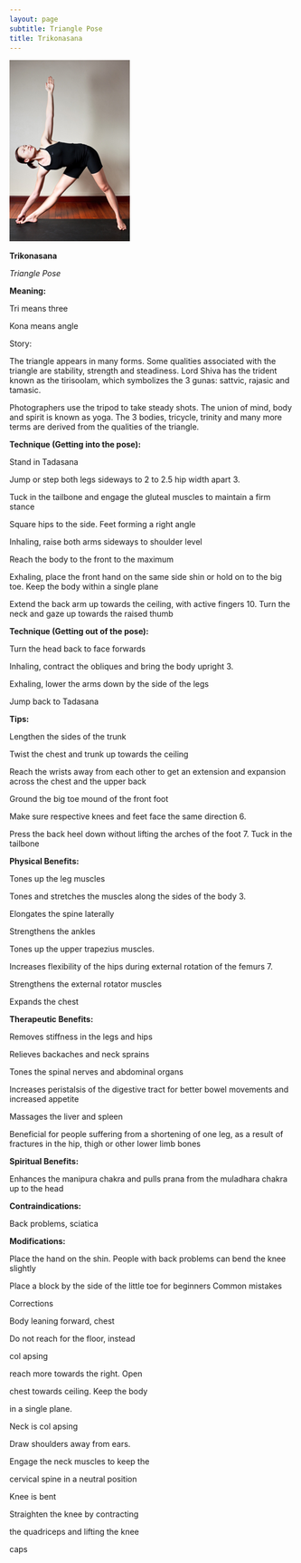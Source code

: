 ```yaml
---
layout: page
subtitle: Triangle Pose
title: Trikonasana
---
```

  <p class="calibre1 text-center">
   <img class="calibre2" src="../../assets/img/index-123_3.jpg"/>
  </p>
  <p class="calibre1">
  </p>
  <p class="calibre1">
   <b class="calibre3">
    Trikonasana
   </b>
  </p>
  <p class="calibre1">
   <i class="calibre4">
    Triangle Pose
   </i>
  </p>
  <p class="calibre1">
   <b class="calibre3">
    Meaning:
   </b>
  </p>
  <p class="calibre1">
   Tri means three
  </p>
  <p class="calibre1">
   Kona means angle
  </p>
  <p class="calibre1">
  </p>
  <p class="calibre1">
   <b class="calibre3">
   </b>
  </p>
  <p class="calibre1">
   <b class="calibre3">
   </b>
  </p>
  <p class="calibre1">
  </p>
  <p class="calibre1">
   Story:
  </p>
  <p class="calibre1">
  </p>
  <p class="calibre1">
   The  triangle  appears  in  many  forms.  Some  qualities  associated  with  the triangle are stability, strength and steadiness. Lord Shiva has the trident known as the tirisoolam, which symbolizes the 3 gunas: sattvic, rajasic and tamasic.
  </p>
  <p class="calibre1">
  </p>
  <p class="calibre1">
   Photographers use the tripod to  take steady shots. The union of mind, body and spirit is known as yoga. The 3 bodies, tricycle, trinity and many more terms are derived from the qualities of the triangle.
  </p>
  <p class="calibre1">
   <b class="calibre3">
    Technique (Getting into the pose):
   </b>
  </p>
  <p class="calibre1">
   Stand in Tadasana
  </p>
  <p class="calibre1">
   Jump or step both legs sideways to 2 to 2.5 hip width apart 3.
  </p>
  <p class="calibre1">
   Tuck in the tailbone and engage the gluteal muscles to maintain a firm stance
  </p>
  <p class="calibre1">
   Square hips to the side. Feet forming a right angle
  </p>
  <p class="calibre1">
   Inhaling, raise both arms sideways to shoulder level
  </p>
  <p class="calibre1">
   Reach the body to the front to the maximum
  </p>
  <p class="calibre1">
   Exhaling, place the front hand on the same side shin or hold on to the big toe. Keep the body within a single plane
  </p>
  <p class="calibre1">
   Extend the back arm up towards the ceiling, with active fingers 10.  Turn the neck and gaze up towards the raised thumb
  </p>
  <p class="calibre1">
  </p>
  <p class="calibre1">
   <a id="p124">
   </a>
  </p>
  <p class="calibre1">
  </p>
  <p class="calibre1">
   <b class="calibre3">
    Technique (Getting out of the pose):
   </b>
  </p>
  <p class="calibre1">
   Turn the head back to face forwards
  </p>
  <p class="calibre1">
   Inhaling, contract the obliques and bring the body upright 3.
  </p>
  <p class="calibre1">
   Exhaling, lower the arms down by the side of the legs
  </p>
  <p class="calibre1">
   Jump back to Tadasana
  </p>
  <p class="calibre1">
  </p>
  <p class="calibre1">
   <b class="calibre3">
    Tips:
   </b>
  </p>
  <p class="calibre1">
   Lengthen the sides of the trunk
  </p>
  <p class="calibre1">
   Twist the chest and trunk up towards the ceiling
  </p>
  <p class="calibre1">
   Reach  the  wrists  away  from  each  other  to  get  an  extension  and expansion across the chest and the upper back
   <b class="calibre3">
   </b>
  </p>
  <p class="calibre1">
   Ground the big toe mound of the front foot
  </p>
  <p class="calibre1">
   Make sure respective knees and feet face the same direction 6.
  </p>
  <p class="calibre1">
   Press the back heel down without lifting the arches of the foot 7.        Tuck in the tailbone
  </p>
  <p class="calibre1">
  </p>
  <p class="calibre1">
   <b class="calibre3">
    Physical Benefits:
   </b>
  </p>
  <p class="calibre1">
   Tones up the leg muscles
  </p>
  <p class="calibre1">
   Tones and stretches the muscles along the sides of the body 3.
  </p>
  <p class="calibre1">
   Elongates the spine laterally
  </p>
  <p class="calibre1">
   Strengthens the ankles
  </p>
  <p class="calibre1">
   Tones up the upper trapezius muscles.
  </p>
  <p class="calibre1">
   Increases flexibility of the hips during external rotation of the femurs 7.
  </p>
  <p class="calibre1">
   Strengthens the external rotator muscles
  </p>
  <p class="calibre1">
   Expands the chest
  </p>
  <p class="calibre1">
  </p>
  <p class="calibre1">
   <b class="calibre3">
    Therapeutic
   </b>
   <b class="calibre3">
    Benefits:
   </b>
  </p>
  <p class="calibre1">
   Removes stiffness in the legs and hips
  </p>
  <p class="calibre1">
   Relieves backaches and neck sprains
  </p>
  <p class="calibre1">
   Tones the spinal nerves and abdominal organs
  </p>
  <p class="calibre1">
   Increases peristalsis of the digestive tract for better bowel movements and increased appetite
  </p>
  <p class="calibre1">
   Massages the liver and spleen
  </p>
  <p class="calibre1">
   Beneficial for people suffering from a shortening of one leg, as a result of fractures in the hip, thigh or other lower limb bones
  </p>
  <p class="calibre1">
  </p>
  <p class="calibre1">
   <b class="calibre3">
   </b>
  </p>
  <p class="calibre1">
   <b class="calibre3">
   </b>
  </p>
  <p class="calibre1">
   <b class="calibre3">
   </b>
  </p>
  <p class="calibre1">
  </p>
  <p class="calibre1">
   <a id="p125">
   </a>
  </p>
  <p class="calibre1">
  </p>
  <p class="calibre1">
   <b class="calibre3">
    Spiritual Benefits:
   </b>
  </p>
  <p class="calibre1">
   Enhances the manipura chakra and pulls prana from the muladhara chakra up to the head
  </p>
  <p class="calibre1">
  </p>
  <p class="calibre1">
   <b class="calibre3">
    Contraindications:
   </b>
  </p>
  <p class="calibre1">
   Back problems, sciatica
  </p>
  <p class="calibre1">
   <b class="calibre3">
   </b>
  </p>
  <p class="calibre1">
   <b class="calibre3">
    Modifications:
   </b>
  </p>
  <p class="calibre1">
   Place  the  hand  on  the  shin.  People  with  back  problems  can  bend  the knee slightly
  </p>
  <p class="calibre1">
   Place a block by the side of the little toe for beginners Common mistakes
  </p>
  <p class="calibre1">
   Corrections
  </p>
  <p class="calibre1">
   Body leaning forward, chest
  </p>
  <p class="calibre1">
   Do not reach for the floor, instead
  </p>
  <p class="calibre1">
   col apsing
  </p>
  <p class="calibre1">
   reach more towards the right. Open
  </p>
  <p class="calibre1">
   chest towards ceiling. Keep the body
  </p>
  <p class="calibre1">
   in a single plane.
  </p>
  <p class="calibre1">
   Neck is col apsing
  </p>
  <p class="calibre1">
   Draw shoulders away from ears.
  </p>
  <p class="calibre1">
   Engage the neck muscles to keep the
  </p>
  <p class="calibre1">
   cervical spine in a neutral position
  </p>
  <p class="calibre1">
   Knee is bent
  </p>
  <p class="calibre1">
   Straighten the knee by contracting
  </p>
  <p class="calibre1">
   the quadriceps and lifting the knee
  </p>
  <p class="calibre1">
   caps
  </p>
  <p class="calibre1">
  </p>
  <p class="calibre1">
   <b class="calibre3">
   </b>
  </p>
  <p class="calibre1">
  </p>
  <p class="calibre1">
   <b class="calibre3">
   </b>
  </p>
  <p class="calibre1">
  </p>
  <p class="calibre1">
   <a id="p126">
   </a>
  </p>
  <p class="calibre1">
  </p>
  <p class="calibre1">
  </p>
  <p class="calibre1">
   <b class="calibre3">
   </b>
  </p>
  <p class="calibre1">
  </p>
  <p class="calibre1">
   <b class="calibre3">
   </b>
  </p>
  <p class="calibre1">
  </p>
  <p class="calibre1">
  </p>
  <p class="calibre1">
  </p>
  <p class="calibre1">
  </p>
  <p class="calibre1">
  </p>
  <p class="calibre1">
  </p>
